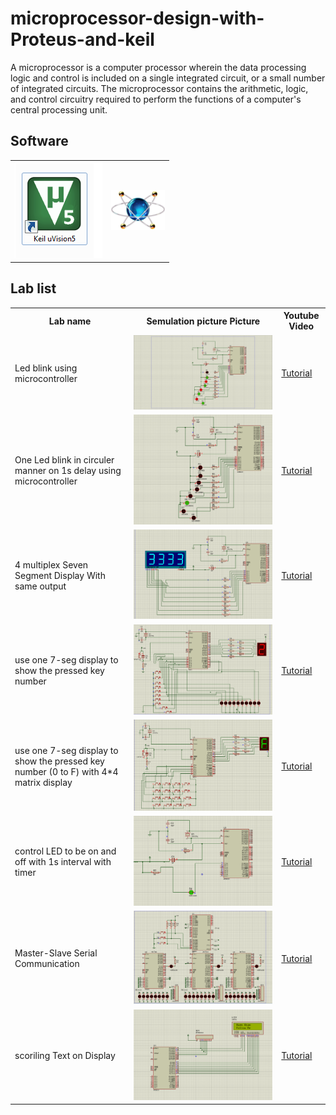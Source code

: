 # microprocessor-design-with-Proteus-and-keil

A microprocessor is a computer processor wherein the data processing logic and control is included on a single integrated circuit, or a small number of integrated circuits. The microprocessor contains the arithmetic, logic, and control circuitry required to perform the functions of a computer's central processing unit.



## Software
<table>
  <tr>
    <td><img src="./img/k.png"></img> </td>
     <td><img src="./img/p.png"></img>  </td>
     </tr>
  </table>
  
  ## Lab list 
  <table>
  <tr>
     <th> Lab name </th>
    <th> Semulation picture Picture </th>
   <th> Youtube Video </th>
  </tr>
     <tr>
     <td>  Led blink using microcontroller </td>
     <td><img src="./lab1/lab1.png"></img>  </td>
     <td><a href="https://www.youtube.com/playlist?list=PLr5o7b5yDtN8sGAO8zU_iF2q-L_BRtwCW"> Tutorial </td>
     </tr>
      <tr>
     <td> One Led blink in circuler manner on 1s delay using microcontroller </td>
     <td><img src="./lab 2/LED2.PNG"></img>  </td>
      <td><a href="https://www.youtube.com/playlist?list=PLr5o7b5yDtN8sGAO8zU_iF2q-L_BRtwCW"> Tutorial </td>
     </tr>
     <tr>
     <td> 4 multiplex Seven Segment Display With same output </td>
     <td><img src="./lab3/3.PNG"></img>  </td>
      <td><a href="https://www.youtube.com/playlist?list=PLr5o7b5yDtN8sGAO8zU_iF2q-L_BRtwCW"> Tutorial </td>
     </tr>
     <tr>
     <td> use one 7-seg display to show the pressed key 
number</td>
     <td><img src="./lab4/lab42.PNG"></img>  </td>
      <td><a href="https://www.youtube.com/playlist?list=PLr5o7b5yDtN8sGAO8zU_iF2q-L_BRtwCW"> Tutorial </td>
     </tr>
     <tr>
     <td>use one 7-seg display  to show the pressed key
number (0 to F) with 4*4 matrix display </td>
     <td><img src="./lab%205/lab5.PNG"></img>  </td>
      <td><a href="https://www.youtube.com/playlist?list=PLr5o7b5yDtN8sGAO8zU_iF2q-L_BRtwCW"> Tutorial </td>
     </tr>
     <tr>
     <td>control LED to be on and off with 1s interval with timer </td>
     <td><img src="./lab6/lab6.PNG"></img>  </td>
      <td><a href="https://www.youtube.com/playlist?list=PLr5o7b5yDtN8sGAO8zU_iF2q-L_BRtwCW"> Tutorial </td>
     </tr>
     <tr>
     <td>Master-Slave Serial Communication</td>
     <td><img src="./lab7/lab7.PNG"></img>  </td>
      <td><a href="https://www.youtube.com/playlist?list=PLr5o7b5yDtN8sGAO8zU_iF2q-L_BRtwCW"> Tutorial </td>
     </tr>
     <tr>
     <td>scoriling Text on Display</td>
     <td><img src="./lab8/lab8.PNG"></img>  </td>
      <td><a href="https://www.youtube.com/playlist?list=PLr5o7b5yDtN8sGAO8zU_iF2q-L_BRtwCW"> Tutorial </td>
     </tr>
     
  </table>
